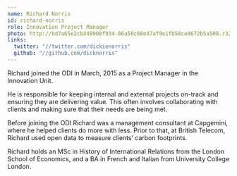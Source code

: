 ```yaml
---
name: Richard Norris
id: richard-norris
role: Innovation Project Manager
photo: http://bd7a65e2cb448908f934-86a50c88e47af9e1fb58ce0672b5a500.r32.cf3.rackcdn.com/uploads/assets/10/0b/55100b4e1f986a092c000001/square_richard_norris.jpg
links:
  twitter: "//twitter.com/dickienorris"
  github: "//github.com/dicknorris"
---
```


Richard joined the ODI in March, 2015 as a Project Manager in the Innovation Unit.

He is responsible for keeping internal and external projects on-track and ensuring they are delivering value. This often involves collaborating with clients and making sure that their needs are being met.

Before joining the ODI Richard was a management consultant at Capgemini, where he helped clients do more with less. Prior to that, at British Telecom, Richard used open data to measure clients’ carbon footprints.

Richard holds an MSc in History of International Relations from the London School of Economics, and a BA in French and Italian from University College London.
